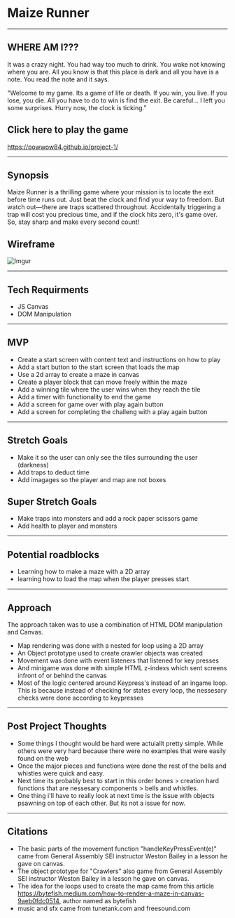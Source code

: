 # Maize Runner
------------------------------------------------------------------------
## WHERE AM I??? 

It was a crazy night. You had way too much to drink. You wake not knowing where you are. All you know is that this place is dark and all you have is a note. You read the note and it says. 

"Welcome to my game. Its a game of life or death. If you win, you live.  If you lose, you die. All you have to do to win is find the exit. Be careful... I left you some surprises. Hurry now, the clock is ticking."

## Click here to play the game

https://powwow84.github.io/project-1/

------------------------------------------------------------------------
## Synopsis

Maize Runner is a thrilling game where your mission is to locate the exit before time runs out. Just beat the clock and find your way to freedom. But watch out—there are traps scattered throughout. Accidentally triggering a trap will cost you precious time, and if the clock hits zero, it's game over. So, stay sharp and make every second count!

## Wireframe

![Imgur](https://i.imgur.com/k9IzCpR.png)

------------------------------------------------------------------------
## Tech Requirments

* JS Canvas
* DOM Manipulation
------------------------------------------------------------------------
## MVP

* Create a start screen with content text and instructions on how to play
* Add a start button to the start screen that loads the map
* Use a 2d array to create a maze in canvas
* Create a player block that can move freely within the maze
* Add a winning tile where the user wins when they reach the tile
* Add a timer with functionality to end the game
* Add a screen for game over with play again button
* Add a screen for completing the challeng with a play again button

-------------------------------------------------------------------------
## Stretch Goals

* Make it so the user can only see the tiles surrounding the user (darkness)
* Add traps to deduct time
* Add imagages so the player and map are not boxes 

## Super Stretch Goals

* Make traps into monsters and add a rock paper scissors game
* Add health to player and monsters

--------------------------------------------------------------------------
## Potential roadblocks

* Learning how to make a maze with a 2D array
* learning how to load the map when the player presses start

--------------------------------------------------------------------------
## Approach

The approach taken was to use a combination of HTML DOM manipulation and Canvas. 

- Map rendering was done with a nested for loop using a 2D array
- An Object prototype used to create crawler objects was created
- Movement was done with event listeners that listened for key presses
- And minigame was done with simple HTML z-indexs which sent screens infront of or behind the canvas
- Most of the logic centered around Keypress's instead of an ingame loop. This is because instead of checking for states every loop, the nessesary checks were done according to keypresses

---------------------------------------------------------------------------
## Post Project Thoughts

* Some things I thought would be hard were actuiallt pretty simple. While others were very hard because there were no examples that were easily found on the web
* Once the major pieces and functions were done the rest of the bells and whistles were quick and easy.
* Next time its probably best to start in this order bones > creation hard functions that are nessesary components > bells and whistles.
* One thing i'll have to really look at next time is the issue with objects psawning on top of each other. But its not a issue for now.

---------------------------------------------------------------------------
## Citations

* The basic parts of the movement function "handleKeyPressEvent(e)" came from General Assembly SEI instructor Weston Bailey in a lesson he gave on canvas.
* The object prototype for "Crawlers" also game from General Assembly SEI instructor Weston Bailey in a lesson he gave on canvas.
* The idea for the loops used to create the map came from this article https://bytefish.medium.com/how-to-render-a-maze-in-canvas-9aeb0fdc0514, author named as bytefish 
* music and sfx came from tunetank.com and freesound.com




